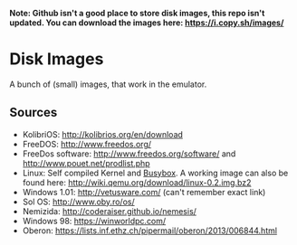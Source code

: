**Note: Github isn't a good place to store disk images, this repo isn't
updated. You can download the images here: https://i.copy.sh/images/**

Disk Images
=

A bunch of (small) images, that work in the emulator.

Sources
-

- KolibriOS: http://kolibrios.org/en/download
- FreeDOS: http://www.freedos.org/
- FreeDos software: http://www.freedos.org/software/ and http://www.pouet.net/prodlist.php
- Linux: Self compiled Kernel and [Busybox](http://www.busybox.net/). A working
  image can also be found here: http://wiki.qemu.org/download/linux-0.2.img.bz2
- Windows 1.01: http://vetusware.com/ (can't remember exact link)
- Sol OS: http://www.oby.ro/os/
- Nemizida: http://coderaiser.github.io/nemesis/
- Windows 98: https://winworldpc.com/
- Oberon: https://lists.inf.ethz.ch/pipermail/oberon/2013/006844.html
